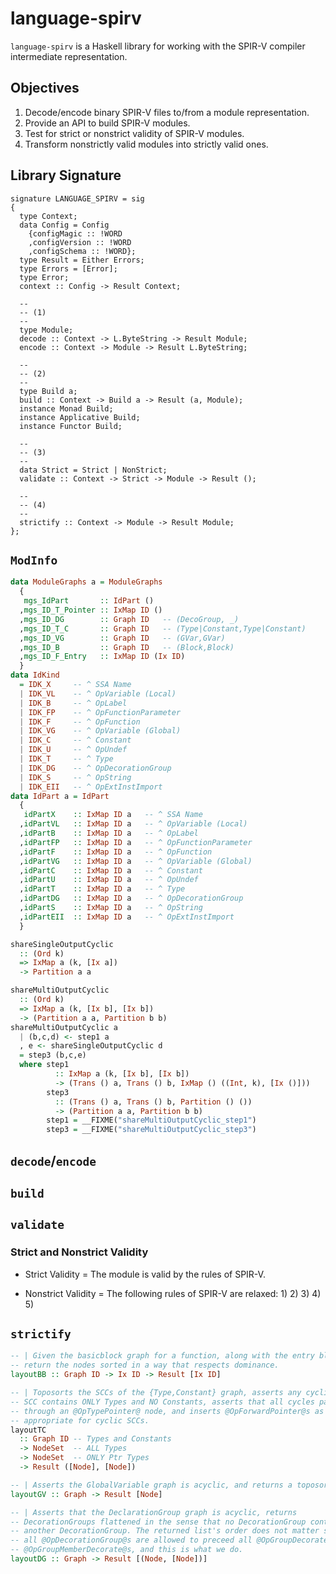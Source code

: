 # language-spirv

`language-spirv` is a Haskell library for working with the SPIR-V compiler
intermediate representation.

## Objectives

1) Decode/encode binary SPIR-V files to/from a module representation.
2) Provide an API to build SPIR-V modules.
3) Test for strict or nonstrict validity of SPIR-V modules.
4) Transform nonstrictly valid modules into strictly valid ones.

## Library Signature

    signature LANGUAGE_SPIRV = sig
    {
      type Context;
      data Config = Config
        {configMagic :: !WORD
        ,configVersion :: !WORD
        ,configSchema :: !WORD};
      type Result = Either Errors;
      type Errors = [Error];
      type Error;
      context :: Config -> Result Context;

      --
      -- (1)
      --
      type Module;
      decode :: Context -> L.ByteString -> Result Module;
      encode :: Context -> Module -> Result L.ByteString;

      --
      -- (2)
      --
      type Build a;
      build :: Context -> Build a -> Result (a, Module);
      instance Monad Build;
      instance Applicative Build;
      instance Functor Build;

      --
      -- (3)
      --
      data Strict = Strict | NonStrict;
      validate :: Context -> Strict -> Module -> Result ();

      --
      -- (4)
      --
      strictify :: Context -> Module -> Result Module;
    };


## `ModInfo`

```haskell
data ModuleGraphs a = ModuleGraphs
  {
   mgs_IdPart       :: IdPart ()
  ,mgs_ID_T_Pointer :: IxMap ID ()
  ,mgs_ID_DG        :: Graph ID   -- (DecoGroup, _)
  ,mgs_ID_T_C       :: Graph ID   -- (Type|Constant,Type|Constant)
  ,mgs_ID_VG        :: Graph ID   -- (GVar,GVar)
  ,mgs_ID_B         :: Graph ID   -- (Block,Block)
  ,mgs_ID_F_Entry   :: IxMap ID (Ix ID)
  }
data IdKind
  = IDK_X     -- ^ SSA Name
  | IDK_VL    -- ^ OpVariable (Local)
  | IDK_B     -- ^ OpLabel
  | IDK_FP    -- ^ OpFunctionParameter
  | IDK_F     -- ^ OpFunction
  | IDK_VG    -- ^ OpVariable (Global)
  | IDK_C     -- ^ Constant
  | IDK_U     -- ^ OpUndef
  | IDK_T     -- ^ Type
  | IDK_DG    -- ^ OpDecorationGroup
  | IDK_S     -- ^ OpString
  | IDK_EII   -- ^ OpExtInstImport
data IdPart a = IdPart
  {
   idPartX    :: IxMap ID a   -- ^ SSA Name
  ,idPartVL   :: IxMap ID a   -- ^ OpVariable (Local)
  ,idPartB    :: IxMap ID a   -- ^ OpLabel
  ,idPartFP   :: IxMap ID a   -- ^ OpFunctionParameter
  ,idPartF    :: IxMap ID a   -- ^ OpFunction
  ,idPartVG   :: IxMap ID a   -- ^ OpVariable (Global)
  ,idPartC    :: IxMap ID a   -- ^ Constant
  ,idPartU    :: IxMap ID a   -- ^ OpUndef
  ,idPartT    :: IxMap ID a   -- ^ Type
  ,idPartDG   :: IxMap ID a   -- ^ OpDecorationGroup
  ,idPartS    :: IxMap ID a   -- ^ OpString
  ,idPartEII  :: IxMap ID a   -- ^ OpExtInstImport
  }
```


```haskell
shareSingleOutputCyclic
  :: (Ord k)
  => IxMap a (k, [Ix a])
  -> Partition a a
```

```haskell
shareMultiOutputCyclic
  :: (Ord k)
  => IxMap a (k, [Ix b], [Ix b])
  -> (Partition a a, Partition b b)
shareMultiOutputCyclic a
  | (b,c,d) <- step1 a
  , e <- shareSingleOutputCyclic d
  = step3 (b,c,e)
  where step1
          :: IxMap a (k, [Ix b], [Ix b])
          -> (Trans () a, Trans () b, IxMap () ((Int, k), [Ix ()]))
        step3
          :: (Trans () a, Trans () b, Partition () ())
          -> (Partition a a, Partition b b)
        step1 = __FIXME("shareMultiOutputCyclic_step1")
        step3 = __FIXME("shareMultiOutputCyclic_step3")
```





## `decode`/`encode`




## `build`





## `validate`

### Strict and Nonstrict Validity

* Strict Validity = The module is valid by the rules of SPIR-V.

* Nonstrict Validity = The following rules of SPIR-V are relaxed:
    1)
    2)
    3)
    4)
    5)








## `strictify`

```haskell
-- | Given the basicblock graph for a function, along with the entry block,
-- return the nodes sorted in a way that respects dominance.
layoutBB :: Graph ID -> Ix ID -> Result [Ix ID]

-- | Toposorts the SCCs of the {Type,Constant} graph, asserts any cyclic
-- SCC contains ONLY Types and NO Constants, asserts that all cycles pass
-- through an @OpTypePointer@ node, and inserts @OpForwardPointer@s as
-- appropriate for cyclic SCCs.
layoutTC
  :: Graph ID -- Types and Constants
  -> NodeSet  -- ALL Types
  -> NodeSet  -- ONLY Ptr Types
  -> Result ([Node], [Node])

-- | Asserts the GlobalVariable graph is acyclic, and returns a toposort.
layoutGV :: Graph -> Result [Node]

-- | Asserts that the DeclarationGroup graph is acyclic, returns
-- DecorationGroups flattened in the sense that no DecorationGroup contains
-- another DecorationGroup. The returned list's order does not matter since
-- all @OpDecorationGroup@s are allowed to preceed all @OpGroupDecorate@ and
-- @OpGroupMemberDecorate@s, and this is what we do.
layoutDG :: Graph -> Result [(Node, [Node])]
```




